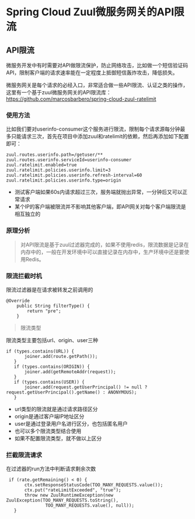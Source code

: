 # Spring Cloud Zuul微服务网关的API限流


## API限流


微服务开发中有时需要对API做限流保护，防止网络攻击，比如做一个短信验证码API，限制客户端的请求速率能在一定程度上抵御短信轰炸攻击，降低损失。

微服务网关是每个请求的必经入口，非常适合做一些API限流、认证之类的操作，这里有一个基于zuul微服务网关的API限流库： 
https://github.com/marcosbarbero/spring-cloud-zuul-ratelimit

### 使用方法

比如我们要对userinfo-consumer这个服务进行限流，限制每个请求源每分钟最多只能请求三次，首先在项目中添加zuul和ratelimit的依赖，然后再添加如下配置即可：

```
zuul.routes.userinfo.path=/getuser/**
zuul.routes.userinfo.serviceId=userinfo-consumer
zuul.ratelimit.enabled=true
zuul.ratelimit.policies.userinfo.limit=3
zuul.ratelimit.policies.userinfo.refresh-interval=60
zuul.ratelimit.policies.userinfo.type=origin
```

* 测试客户端如果60s内请求超过三次，服务端就抛出异常，一分钟后又可以正常请求
* 某个IP的客户端被限流并不影响其他客户端，即API网关对每个客户端限流是相互独立的

### 原理分析

> 对API限流是基于zuul过滤器完成的，如果不使用redis，限流数据是记录在内存中的，一般在开发环境中可以直接记录在内存中，生产环境中还是要使用Redis。

### 限流拦截时机

限流过滤器是在请求被转发之前调用的


```
@Override
    public String filterType() {
        return "pre";
    }
```

> 限流类型

限流类型主要包括url、origin、user三种

```
if (types.contains(URL)) {
       joiner.add(route.getPath());
   }
   if (types.contains(ORIGIN)) {
       joiner.add(getRemoteAddr(request));
   }
   if (types.contains(USER)) {
       joiner.add(request.getUserPrincipal() != null ? request.getUserPrincipal().getName() : ANONYMOUS);
   }
```

* url类型的限流就是通过请求路径区分
* origin是通过客户端IP地址区分
* user是通过登录用户名进行区分，也包括匿名用户
* 也可以多个限流类型结合使用
* 如果不配置限流类型，就不做以上区分


### 拦截限流请求

在过滤器的run方法中判断请求剩余次数

```
 if (rate.getRemaining() < 0) {
       ctx.setResponseStatusCode(TOO_MANY_REQUESTS.value());
       ctx.put("rateLimitExceeded", "true");
       throw new ZuulRuntimeException(new ZuulException(TOO_MANY_REQUESTS.toString(),
               TOO_MANY_REQUESTS.value(), null));
   }
```

